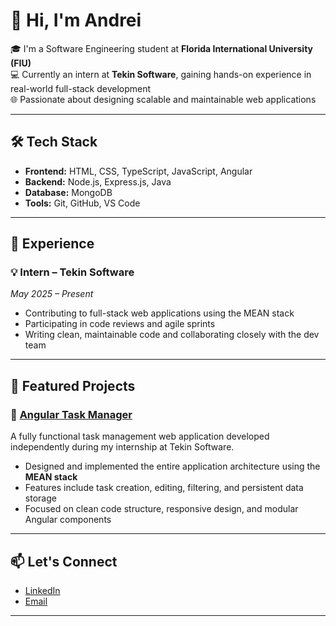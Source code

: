 # 👋 Hi, I'm Andrei

🎓 I'm a Software Engineering student at **Florida International University (FIU)**  
💻 Currently an intern at **Tekin Software**, gaining hands-on experience in real-world full-stack development  
🌐 Passionate about designing scalable and maintainable web applications

---

## 🛠️ Tech Stack

- **Frontend:** HTML, CSS, TypeScript, JavaScript, Angular  
- **Backend:** Node.js, Express.js, Java  
- **Database:** MongoDB  
- **Tools:** Git, GitHub, VS Code

---

## 💼 Experience

### 💡 Intern – Tekin Software  
*May 2025 – Present*  
- Contributing to full-stack web applications using the MEAN stack  
- Participating in code reviews and agile sprints  
- Writing clean, maintainable code and collaborating closely with the dev team

---

## 📌 Featured Projects

### 📁 [Angular Task Manager](https://github.com/AndreiTekin/Angular-TaskApp)  
A fully functional task management web application developed independently during my internship at Tekin Software.  
- Designed and implemented the entire application architecture using the **MEAN stack**  
- Features include task creation, editing, filtering, and persistent data storage  
- Focused on clean code structure, responsive design, and modular Angular components


---

## 📫 Let's Connect

- [LinkedIn](https://www.linkedin.com/in/andrei-endelman-8504342a6/)  
- [Email](AndreiEndelman@hotmail.com)

---




<!--
**AndreiEndelman/AndreiEndelman** is a ✨ _special_ ✨ repository because its `README.md` (this file) appears on your GitHub profile.

Here are some ideas to get you started:

- 🔭 I’m currently working on ...
- 🌱 I’m currently learning ...
- 👯 I’m looking to collaborate on ...
- 🤔 I’m looking for help with ...
- 💬 Ask me about ...
- 📫 How to reach me: ...
- 😄 Pronouns: ...
- ⚡ Fun fact: ...
-->
